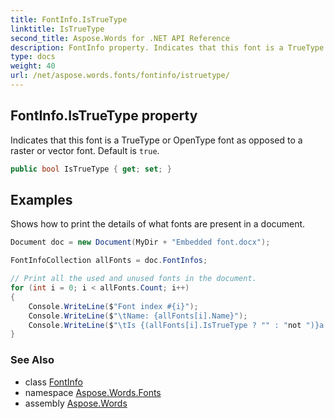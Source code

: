 ```yaml
---
title: FontInfo.IsTrueType
linktitle: IsTrueType
second_title: Aspose.Words for .NET API Reference
description: FontInfo property. Indicates that this font is a TrueType or OpenType font as opposed to a raster or vector font. Default is true in C#.
type: docs
weight: 40
url: /net/aspose.words.fonts/fontinfo/istruetype/
---
```

## FontInfo.IsTrueType property

Indicates that this font is a TrueType or OpenType font as opposed to a raster or vector font. Default is `true`.

```csharp
public bool IsTrueType { get; set; }
```

## Examples

Shows how to print the details of what fonts are present in a document.

```csharp
Document doc = new Document(MyDir + "Embedded font.docx");

FontInfoCollection allFonts = doc.FontInfos;

// Print all the used and unused fonts in the document.
for (int i = 0; i < allFonts.Count; i++)
{
    Console.WriteLine($"Font index #{i}");
    Console.WriteLine($"\tName: {allFonts[i].Name}");
    Console.WriteLine($"\tIs {(allFonts[i].IsTrueType ? "" : "not ")}a trueType font");
}
```

### See Also

* class [FontInfo](../)
* namespace [Aspose.Words.Fonts](../../fontinfo/)
* assembly [Aspose.Words](../../../)
